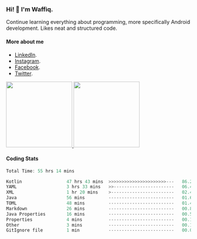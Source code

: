 ### Hi! 👋 I'm Waffiq.

Continue learning everything about programming, more specifically Android development. Likes neat and structured code.

#### More about me 
- [LinkedIn](https://www.linkedin.com/in/waffiqaziz/).
- [Instagram](https://www.instagram.com/waffiqaziz/).
- [Facebook](https://web.facebook.com/WaffiqAziz/).
- [Twitter](https://twitter.com/AzizWaffiq).

<p align="left">
<a href="https://github.com/waffiqaziz">
  <img height="180em" src="https://github-readme-stats-eight-theta.vercel.app/api?username=waffiqaziz&show_icons=true&theme=algolia&include_all_commits=true&count_private=true"/>
  <img height="180em" src="https://github-readme-stats-eight-theta.vercel.app/api/top-langs/?username=waffiqaziz&layout=compact&langs_count=8&theme=algolia"/>
</a>
</p>

#### Coding Stats
<!--START_SECTION:waka-->

```rust
Total Time: 55 hrs 14 mins

Kotlin                 47 hrs 43 mins  >>>>>>>>>>>>>>>>>>>>>>---   86.29 %
YAML                   3 hrs 33 mins   >>-----------------------   06.44 %
XML                    1 hr 20 mins    >------------------------   02.42 %
Java                   56 mins         -------------------------   01.69 %
TOML                   48 mins         -------------------------   01.45 %
Markdown               26 mins         -------------------------   00.81 %
Java Properties        16 mins         -------------------------   00.51 %
Properties             4 mins          -------------------------   00.15 %
Other                  3 mins          -------------------------   00.12 %
GitIgnore file         1 min           -------------------------   00.06 %
```

<!--END_SECTION:waka-->
